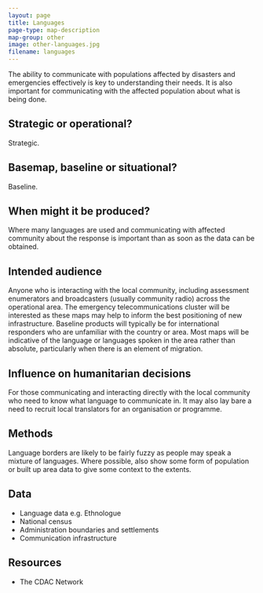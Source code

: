 ```yaml
---
layout: page
title: Languages
page-type: map-description
map-group: other
image: other-languages.jpg
filename: languages
---
```


The ability to communicate with populations affected by disasters and emergencies effectively is key to understanding their needs. It is also important for communicating with the affected population about what is being done.

## Strategic or operational?

Strategic.

## Basemap, baseline or situational?

Baseline.

## When might it be produced?

Where many languages are used and communicating with affected community about the response is important than as soon as the data can be obtained.

## Intended audience

Anyone who is interacting with the local community, including assessment enumerators and broadcasters \(usually community radio\) across the operational area. The emergency telecommunications cluster will be interested as these maps may help to inform the best positioning of new infrastructure. Baseline products will typically be for international responders who are unfamiliar with the country or area. Most maps will be indicative of the language or languages spoken in the area rather than absolute, particularly when there is an element of migration.

## Influence on humanitarian decisions

For those communicating and interacting directly with the local community who need to know what language to communicate in. It may also lay bare a need to recruit local translators for an organisation or programme.

## Methods

Language borders are likely to be fairly fuzzy as people may speak a mixture of languages. Where possible, also show some form of population or built up area data to give some context to the extents.

## Data

* Language data e.g. Ethnologue
* National census
* Administration boundaries and settlements
* Communication infrastructure

## Resources

* The CDAC Network

